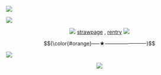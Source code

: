![](https://64.media.tumblr.com/03dc92b900098e8d77edf76463c96369/f66b8aeaa955beee-e2/s2048x3072/7b5b40d0237d817f73a37ef658964695734dc7d5.pnj)

![](https://64.media.tumblr.com/1ebb6c634af4d77d7d5d51775acf9f76/f66b8aeaa955beee-4f/s640x960/c363e89cfd27c3f0570bacff18ced8ac7568cd29.pnj)

<p align="center" 

  ![](https://64.media.tumblr.com/a9425572bee503600b206d0bc4604672/bbb6fcd205bbed93-17/s75x75_c1/a50a217d0f5f4948b642448c81523e43a2b4fae7.gifv)
[strawpage](https://parallelharmonies.straw.page)   ,‎     [rentry]( https://rentry.co/0tomos)
![](https://64.media.tumblr.com/a9425572bee503600b206d0bc4604672/bbb6fcd205bbed93-17/s75x75_c1/a50a217d0f5f4948b642448c81523e43a2b4fae7.gifv)

$${\color{#orange}—–★–———————–}$$

![](https://64.media.tumblr.com/7599b078dea526caf40790c0159f4c38/f66b8aeaa955beee-c2/s2048x3072/322e444bf0b2e8f2185f965e50a8a4d75d74d778.pnj)

<p align="center">
  <img src="https://komarev.com/ghpvc/?username=VividOldTale&label=Fans&color=red">
  </p>
